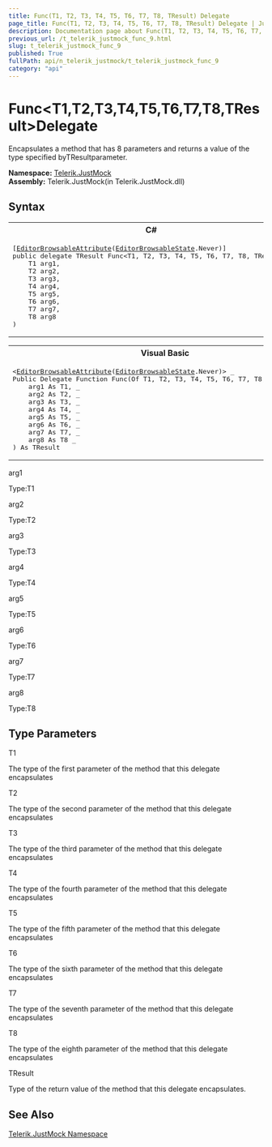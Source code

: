 ```yaml
---
title: Func(T1, T2, T3, T4, T5, T6, T7, T8, TResult) Delegate
page_title: Func(T1, T2, T3, T4, T5, T6, T7, T8, TResult) Delegate | JustMock Documentation
description: Documentation page about Func(T1, T2, T3, T4, T5, T6, T7, T8, TResult) Delegate.
previous_url: /t_telerik_justmock_func_9.html
slug: t_telerik_justmock_func_9
published: True
fullPath: api/n_telerik_justmock/t_telerik_justmock_func_9
category: "api"
---
```


# Func&lt;T1,T2,T3,T4,T5,T6,T7,T8,TResult&gt;Delegate



Encapsulates a method that has 8 parameters and returns a value of the type specified byTResultparameter.


 **Namespace:**  [Telerik.JustMock](n_telerik_justmock) <br> **Assembly:** Telerik.JustMock(in Telerik.JustMock.dll)
## Syntax


<div id="syntaxCodeBlocks" class="code"><span codeLanguage="CSharp"><table><tr><th>C#</th></tr><tr><td><pre xml:space="preserve">[<a href="https://msdn2.microsoft.com/en-us/library/8a045wyx" target="_blank">EditorBrowsableAttribute</a>(<a href="https://msdn2.microsoft.com/en-us/library/3adcxf3z" target="_blank">EditorBrowsableState</a>.Never)]
<span class="keyword">public</span> <span class="keyword">delegate</span> TResult <span class="identifier">Func</span>&lt;T1, T2, T3, T4, T5, T6, T7, T8, TResult&gt;(
	T1 <span class="parameter">arg1</span>,
	T2 <span class="parameter">arg2</span>,
	T3 <span class="parameter">arg3</span>,
	T4 <span class="parameter">arg4</span>,
	T5 <span class="parameter">arg5</span>,
	T6 <span class="parameter">arg6</span>,
	T7 <span class="parameter">arg7</span>,
	T8 <span class="parameter">arg8</span>
)
</pre></td></tr></table></span><span codeLanguage="VisualBasicDeclaration"><table><tr><th>Visual Basic</th></tr><tr><td><pre xml:space="preserve">&lt;<a href="https://msdn2.microsoft.com/en-us/library/8a045wyx" target="_blank">EditorBrowsableAttribute</a>(<a href="https://msdn2.microsoft.com/en-us/library/3adcxf3z" target="_blank">EditorBrowsableState</a>.Never)&gt; _
<span class="keyword">Public</span> <span class="keyword">Delegate</span> <span class="keyword">Function</span> <span class="identifier">Func</span>(<span class="keyword">Of</span> T1, T2, T3, T4, T5, T6, T7, T8, TResult) ( _
	<span class="parameter">arg1</span> <span class="keyword">As</span> T1, _
	<span class="parameter">arg2</span> <span class="keyword">As</span> T2, _
	<span class="parameter">arg3</span> <span class="keyword">As</span> T3, _
	<span class="parameter">arg4</span> <span class="keyword">As</span> T4, _
	<span class="parameter">arg5</span> <span class="keyword">As</span> T5, _
	<span class="parameter">arg6</span> <span class="keyword">As</span> T6, _
	<span class="parameter">arg7</span> <span class="keyword">As</span> T7, _
	<span class="parameter">arg8</span> <span class="keyword">As</span> T8 _
) <span class="keyword">As</span> TResult</pre></td></tr></table></span></div>



arg1<br>


Type:T1<br>



arg2<br>


Type:T2<br>



arg3<br>


Type:T3<br>



arg4<br>


Type:T4<br>



arg5<br>


Type:T5<br>



arg6<br>


Type:T6<br>



arg7<br>


Type:T7<br>



arg8<br>


Type:T8<br>



## Type Parameters




T1<br>


The type of the first parameter of the method that this delegate encapsulates

T2<br>


The type of the second parameter of the method that this delegate encapsulates

T3<br>


The type of the third parameter of the method that this delegate encapsulates

T4<br>


The type of the fourth parameter of the method that this delegate encapsulates

T5<br>


The type of the fifth parameter of the method that this delegate encapsulates

T6<br>


The type of the sixth parameter of the method that this delegate encapsulates

T7<br>


The type of the seventh parameter of the method that this delegate encapsulates

T8<br>


The type of the eighth parameter of the method that this delegate encapsulates

TResult<br>


Type of the return value of the method that this delegate encapsulates.




## See Also



 [Telerik.JustMock Namespace](n_telerik_justmock) 



